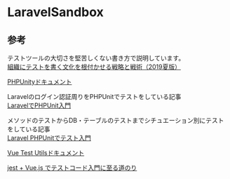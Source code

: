 # LaravelSandbox  
  
## 参考  
テストツールの大切さを堅苦しくない書き方で説明しています。  
[組織にテストを書く文化を根付かせる戦略と戦術（2019夏版）](https://speakerdeck.com/twada/strategy-and-tactics-of-building-automated-testing-culture-into-organization-2019-summer-edition)  
  
[PHPUnityドキュメント](https://phpunit.readthedocs.io/ja/latest/installation.html)  
  
Laravelのログイン認証周りをPHPUnitでテストをしている記事  
[LaravelでPHPUnit入門](https://qiita.com/nakano-shingo/items/9446568a2f9e903922d4)  
  
メソッドのテストからDB・テーブルのテストまでシチュエーション別にテストをしている記事  
[Laravel PHPUnitでテスト入門](https://noumenon-th.net/programming/2020/03/04/laravel-phpunit/)  
  
[Vue Test Utilsドキュメント](https://vue-test-utils.vuejs.org/ja/installation/testing-single-file-components-with-jest.html)  
  
[jest + Vue.js でテストコード入門に至る道のり](https://www.tohuandkonsome.site/entry/2019/08/26/224711)  